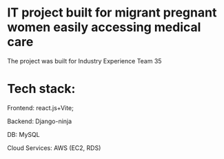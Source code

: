 # IT project built for migrant pregnant women easily accessing medical care
The project was built for Industry Experience Team 35

# Tech stack: 

Frontend: react.js+Vite; 

Backend: Django-ninja

DB: MySQL

Cloud Services: AWS (EC2, RDS)
